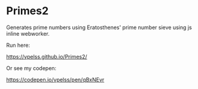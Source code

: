 # Primes2
Generates prime numbers using Eratosthenes' prime number sieve using js inline webworker.

Run here:

https://vpelss.github.io/Primes2/

Or see my codepen:

https://codepen.io/vpelss/pen/qBxNEvr

